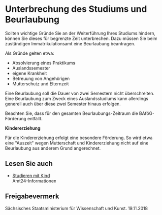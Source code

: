 # Unterbrechung des Studiums und Beurlaubung

Sollten wichtige Gründe Sie an der Weiterführung Ihres Studiums hindern, können Sie dieses für begrenzte Zeit unterbrechen. Dazu müssen Sie beim zuständigen Immatrikulationsamt eine Beurlaubung beantragen.

Als Gründe gelten etwa:

* Absolvierung eines Praktikums
* Auslandssemester
* eigene Krankheit
* Betreuung von Angehörigen
* Mutterschutz und Elternzeit

Eine Beurlaubung soll die Dauer von zwei Semestern nicht überschreiten. Eine Beurlaubung zum Zweck eines Auslandsstudiums kann allerdings generell auch über diese zwei Semester hinaus erfolgen.

Beachten Sie, dass für den gesamten Beurlaubungs-Zeitraum die BAföG-Förderung entfällt.

**Kindererziehung**

Für die Kindererziehung erfolgt eine besondere Förderung. So wird etwa eine "Auszeit" wegen Mutterschaft und Kindererziehung nicht auf eine Beurlaubung aus anderem Grund angerechnet.

## Lesen Sie auch

* [Studieren mit Kind](https://amt24dev.sachsen.de/zufi/lebenslagen/5000801)  
  Amt24-Informationen

## Freigabevermerk

Sächsisches Staatsministerium für Wissenschaft und Kunst. 19.11.2018

